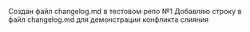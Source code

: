 Создан файл changelog.md в тестовом репо №1
Добавляю строку в файл changelog.md для демонстрации конфликта слияния